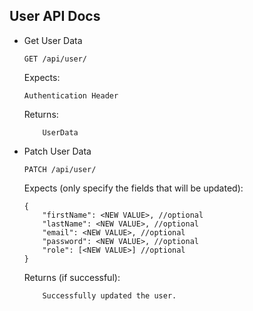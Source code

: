 User API Docs
----------------

- Get User Data
    ```
    GET /api/user/
    ```
    Expects:
    ```
	Authentication Header
    ```

	Returns:
	```
		UserData
	```
- Patch User Data
    ```
    PATCH /api/user/
    ```
    Expects (only specify the fields that will be updated):
    ```
    {
        "firstName": <NEW VALUE>, //optional
        "lastName": <NEW VALUE>, //optional
        "email": <NEW VALUE>, //optional
        "password": <NEW VALUE>, //optional
        "role": [<NEW VALUE>] //optional
    }
    ```
    
    Returns (if successful):
    ```
        Successfully updated the user.
    ```
